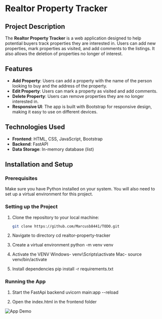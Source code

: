 # Realtor Property Tracker

## Project Description
The **Realtor Property Tracker** is a web application designed to help potential buyers track properties they are interested in. Users can add new properties, mark properties as visited, and add comments to the listings. It also allows the deletion of properties no longer of interest.

## Features
- **Add Property**: Users can add a property with the name of the person looking to buy and the address of the property.
- **Edit Property**: Users can mark a property as visited and add comments.
- **Delete Property**: Users can remove properties they are no longer interested in.
- **Responsive UI**: The app is built with Bootstrap for responsive design, making it easy to use on different devices.

## Technologies Used
- **Frontend**: HTML, CSS, JavaScript, Bootstrap
- **Backend**: FastAPI
- **Data Storage**: In-memory database (list)

## Installation and Setup

### Prerequisites
Make sure you have Python installed on your system. You will also need to set up a virtual environment for this project.

### Setting up the Project
1. Clone the repository to your local machine:
   ```bash
   git clone https://github.com/Marcusb8441/TODO.git

2. Navigate to directory
    cd realtor-property-tracker

3. Create a virtual environment 
    python -m venv venv

4. Activate the VENV
    Windows- venv\Scripts\activate
    Mac- source venv/bin/activate

5. Install dependencies 
    pip install -r requirements.txt

### Running the App
1. Start the FastApi backend
     uvicorn main:app --reload

2. Open the index.html in the frontend folder

![App Demo](images/demo.gif)








[def]: ./images/demo.gif